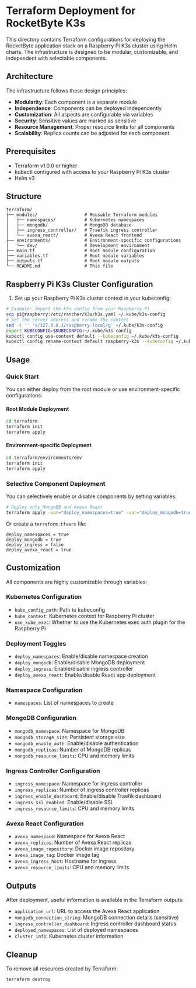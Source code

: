 # Terraform Deployment for RocketByte K3s

This directory contains Terraform configurations for deploying the RocketByte application stack on a Raspberry Pi K3s cluster using Helm charts. The infrastructure is designed to be modular, customizable, and independent with selectable components.

## Architecture

The infrastructure follows these design principles:
- **Modularity**: Each component is a separate module
- **Independence**: Components can be deployed independently
- **Customization**: All aspects are configurable via variables
- **Security**: Sensitive values are marked as sensitive
- **Resource Management**: Proper resource limits for all components
- **Scalability**: Replica counts can be adjusted for each component

## Prerequisites

- Terraform v1.0.0 or higher
- kubectl configured with access to your Raspberry Pi K3s cluster
- Helm v3

## Structure

```
terraform/
├── modules/                  # Reusable Terraform modules
│   ├── namespaces/           # Kubernetes namespaces
│   ├── mongodb/              # MongoDB database
│   ├── ingress_controller/   # Traefik ingress controller
│   └── avexa_react/          # Avexa React frontend
├── environments/             # Environment-specific configurations
│   └── dev/                  # Development environment
├── main.tf                   # Root module configuration
├── variables.tf              # Root module variables
├── outputs.tf                # Root module outputs
└── README.md                 # This file
```

## Raspberry Pi K3s Cluster Configuration

1. Set up your Raspberry Pi K3s cluster context in your kubeconfig:

```bash
# Example: Import the k3s config from your Raspberry Pi
scp pi@raspberry:/etc/rancher/k3s/k3s.yaml ~/.kube/k3s-config
# Set the server address and rename the context
sed -i '' 's/127.0.0.1/raspberry.local/g' ~/.kube/k3s-config
export KUBECONFIG=$KUBECONFIG:~/.kube/k3s-config
kubectl config use-context default --kubeconfig ~/.kube/k3s-config
kubectl config rename-context default raspberry-k3s --kubeconfig ~/.kube/k3s-config
```

## Usage

### Quick Start

You can either deploy from the root module or use environment-specific configurations:

#### Root Module Deployment

```bash
cd terraform
terraform init
terraform apply
```

#### Environment-specific Deployment

```bash
cd terraform/environments/dev
terraform init
terraform apply
```

### Selective Component Deployment

You can selectively enable or disable components by setting variables:

```bash
# Deploy only MongoDB and Avexa React
terraform apply -var="deploy_namespaces=true" -var="deploy_mongodb=true" -var="deploy_ingress=false" -var="deploy_avexa_react=true"
```

Or create a `terraform.tfvars` file:

```hcl
deploy_namespaces = true
deploy_mongodb = true
deploy_ingress = false
deploy_avexa_react = true
```

## Customization

All components are highly customizable through variables:

### Kubernetes Configuration

- `kube_config_path`: Path to kubeconfig
- `kube_context`: Kubernetes context for Raspberry Pi cluster
- `use_kube_exec`: Whether to use the Kubernetes exec auth plugin for the Raspberry Pi

### Deployment Toggles

- `deploy_namespaces`: Enable/disable namespace creation
- `deploy_mongodb`: Enable/disable MongoDB deployment
- `deploy_ingress`: Enable/disable ingress controller
- `deploy_avexa_react`: Enable/disable React app deployment

### Namespace Configuration

- `namespaces`: List of namespaces to create

### MongoDB Configuration

- `mongodb_namespace`: Namespace for MongoDB
- `mongodb_storage_size`: Persistent storage size
- `mongodb_enable_auth`: Enable/disable authentication
- `mongodb_replicas`: Number of MongoDB replicas
- `mongodb_resource_limits`: CPU and memory limits

### Ingress Controller Configuration

- `ingress_namespace`: Namespace for ingress controller
- `ingress_replicas`: Number of ingress controller replicas
- `ingress_enable_dashboard`: Enable/disable Traefik dashboard
- `ingress_ssl_enabled`: Enable/disable SSL
- `ingress_resource_limits`: CPU and memory limits

### Avexa React Configuration

- `avexa_namespace`: Namespace for Avexa React
- `avexa_replicas`: Number of Avexa React replicas
- `avexa_image_repository`: Docker image repository
- `avexa_image_tag`: Docker image tag
- `avexa_ingress_host`: Hostname for ingress
- `avexa_resource_limits`: CPU and memory limits

## Outputs

After deployment, useful information is available in the Terraform outputs:

- `application_url`: URL to access the Avexa React application
- `mongodb_connection_string`: MongoDB connection details (sensitive)
- `ingress_controller_dashboard`: Ingress controller dashboard status
- `deployed_namespaces`: List of deployed namespaces
- `cluster_info`: Kubernetes cluster information

## Cleanup

To remove all resources created by Terraform:

```bash
terraform destroy
```